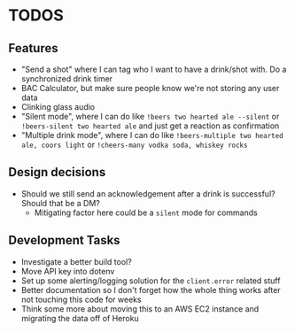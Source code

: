 # TODOS

## Features

<!-- - Drunk handler -->
<!-- - Beers handler -->
<!-- - Closing time handler -->
<!-- - Add several new cheers sayings, e.g. "Cheers all you cool cats and kittens" -->

- "Send a shot" where I can tag who I want to have a drink/shot with. Do a synchronized drink timer
- BAC Calculator, but make sure people know we're not storing any user data
- Clinking glass audio
- "Silent mode", where I can do like `!beers two hearted ale --silent` or `!beers-silent two hearted ale` and just get a reaction as confirmation
- "Multiple drink mode", where I can do like `!beers-multiple two hearted ale, coors light` or `!cheers-many vodka soda, whiskey rocks`
  <!-- - Emoji voting or emoji interacting -->
    <!-- - Trigger an event with some Emoji voting (participate or don't) -->
    <!-- - Have a way to start the shot countdown or whatever -->
    <!-- - Figure out if we want to have a countdown -->
    <!-- - Add those drinks to the server -->

## Design decisions

- Should we still send an acknowledgement after a drink is successful? Should that be a DM?
  - Mitigating factor here could be a `silent` mode for commands

## Development Tasks

<!-- - Add Prettier -->

- Investigate a better build tool?
- Move API key into dotenv
- Set up some alerting/logging solution for the `client.error` related stuff
- Better documentation so I don't forget how the whole thing works after not touching this code for weeks
- Think some more about moving this to an AWS EC2 instance and migrating the data off of Heroku
